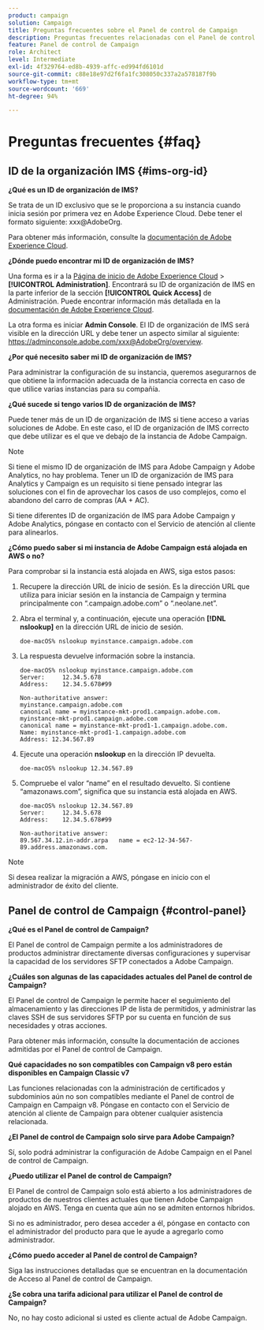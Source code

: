 ```yaml
---
product: campaign
solution: Campaign
title: Preguntas frecuentes sobre el Panel de control de Campaign
description: Preguntas frecuentes relacionadas con el Panel de control de Campaign
feature: Panel de control de Campaign
role: Architect
level: Intermediate
exl-id: 4f329764-ed8b-4939-affc-ed994fd6101d
source-git-commit: c88e18e97d2f6fa1fc308050c337a2a578187f9b
workflow-type: tm+mt
source-wordcount: '669'
ht-degree: 94%

---
```


# Preguntas frecuentes {#faq}

## ID de la organización IMS {#ims-org-id}

**¿Qué es un ID de organización de IMS?**

Se trata de un ID exclusivo que se le proporciona a su instancia cuando inicia sesión por primera vez en Adobe Experience Cloud. Debe tener el formato siguiente: xxx@AdobeOrg.

Para obtener más información, consulte la [documentación de Adobe Experience Cloud](https://marketing.adobe.com/resources/help/es_ES/mcloud/organizations.html).

**¿Dónde puedo encontrar mi ID de organización de IMS?**

Una forma es ir a la [Página de inicio de Adobe Experience Cloud](https://experiencecloud.adobe.com/) > **[!UICONTROL Administration]**. Encontrará su ID de organización de IMS en la parte inferior de la sección **[!UICONTROL Quick Access]** de Administración. Puede encontrar información más detallada en la [documentación de Adobe Experience Cloud](https://marketing.adobe.com/resources/help/en_US/mcloud/organizations.html).

La otra forma es iniciar **Admin Console**. El ID de organización de IMS será visible en la dirección URL y debe tener un aspecto similar al siguiente: https://adminconsole.adobe.com/xxx@AdobeOrg/overview.

**¿Por qué necesito saber mi ID de organización de IMS?**

Para administrar la configuración de su instancia, queremos asegurarnos de que obtiene la información adecuada de la instancia correcta en caso de que utilice varias instancias para su compañía.

**¿Qué sucede si tengo varios ID de organización de IMS?**

Puede tener más de un ID de organización de IMS si tiene acceso a varias soluciones de Adobe. En este caso, el ID de organización de IMS correcto que debe utilizar es el que ve debajo de la instancia de Adobe Campaign.

>[!NOTE]
>
>Si tiene el mismo ID de organización de IMS para Adobe Campaign y Adobe Analytics, no hay problema. Tener un ID de organización de IMS para Analytics y Campaign es un requisito si tiene pensado integrar las soluciones con el fin de aprovechar los casos de uso complejos, como el abandono del carro de compras (AA + AC).
>
>Si tiene diferentes ID de organización de IMS para Adobe Campaign y Adobe Analytics, póngase en contacto con el Servicio de atención al cliente para alinearlos.

**¿Cómo puedo saber si mi instancia de Adobe Campaign está alojada en AWS o no?**

Para comprobar si la instancia está alojada en AWS, siga estos pasos:

1. Recupere la dirección URL de inicio de sesión. Es la dirección URL que utiliza para iniciar sesión en la instancia de Campaign y termina principalmente con “.campaign.adobe.com” o “.neolane.net”.
1. Abra el terminal y, a continuación, ejecute una operación **[!DNL nslookup]** en la dirección URL de inicio de sesión.

   `doe-macOS% nslookup myinstance.campaign.adobe.com`

1. La respuesta devuelve información sobre la instancia.

   ```
   doe-macOS% nslookup myinstance.campaign.adobe.com
   Server:     12.34.5.678
   Address:    12.34.5.678#99
   
   Non-authoritative answer:
   myinstance.campaign.adobe.com
   canonical name = myinstance-mkt-prod1.campaign.adobe.com.
   myinstance-mkt-prod1.campaign.adobe.com
   canonical name = myinstance-mkt-prod1-1.campaign.adobe.com.
   Name: myinstance-mkt-prod1-1.campaign.adobe.com
   Address: 12.34.567.89
   ```

1. Ejecute una operación **nslookup** en la dirección IP devuelta.

   `doe-macOS% nslookup 12.34.567.89`

1. Compruebe el valor “name” en el resultado devuelto. Si contiene “amazonaws.com”, significa que su instancia está alojada en AWS.

   ```
   doe-macOS% nslookup 12.34.567.89
   Server:     12.34.5.678
   Address:    12.34.5.678#99
   
   Non-authoritative answer:
   89.567.34.12.in-addr.arpa   name = ec2-12-34-567-89.address.amazonaws.com.
   ```

>[!NOTE]
>
>Si desea realizar la migración a AWS, póngase en inicio con el administrador de éxito del cliente.

## Panel de control de Campaign {#control-panel}

**¿Qué es el Panel de control de Campaign?**

El Panel de control de Campaign permite a los administradores de productos administrar directamente diversas configuraciones y supervisar la capacidad de los servidores SFTP conectados a Adobe Campaign.

**¿Cuáles son algunas de las capacidades actuales del Panel de control de Campaign?**

El Panel de control de Campaign le permite hacer el seguimiento del almacenamiento y las direcciones IP de lista de permitidos, y administrar las claves SSH de sus servidores SFTP por su cuenta en función de sus necesidades y otras acciones.

Para obtener más información, consulte la documentación de acciones admitidas por el Panel de control de Campaign.

**Qué capacidades no son compatibles con Campaign v8 pero están disponibles en Campaign Classic v7**

Las funciones relacionadas con la administración de certificados y subdominios aún no son compatibles mediante el Panel de control de Campaign en Campaign v8. Póngase en contacto con el Servicio de atención al cliente de Campaign para obtener cualquier asistencia relacionada.

**¿El Panel de control de Campaign solo sirve para Adobe Campaign?**

Sí, solo podrá administrar la configuración de Adobe Campaign en el Panel de control de Campaign.

**¿Puedo utilizar el Panel de control de Campaign?**

El Panel de control de Campaign solo está abierto a los administradores de productos de nuestros clientes actuales que tienen Adobe Campaign alojado en AWS. Tenga en cuenta que aún no se admiten entornos híbridos.

Si no es administrador, pero desea acceder a él, póngase en contacto con el administrador del producto para que le ayude a agregarlo como administrador.

**¿Cómo puedo acceder al Panel de control de Campaign?**

Siga las instrucciones detalladas que se encuentran en la documentación de Acceso al Panel de control de Campaign.

**¿Se cobra una tarifa adicional para utilizar el Panel de control de Campaign?**

No, no hay costo adicional si usted es cliente actual de Adobe Campaign.

